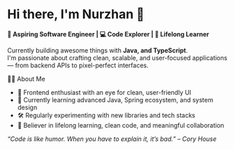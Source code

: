 # Hi there, I'm Nurzhan 👋

**🚀 Aspiring Software Engineer | 💻 Code Explorer | 🌱 Lifelong Learner** 

Currently building awesome things with **Java, and TypeScript**.  
I'm passionate about crafting clean, scalable, and user-focused applications — from backend APIs to pixel-perfect interfaces.

👨‍💻 About Me
- 🎨 Frontend enthusiast with an eye for clean, user-friendly UI
- 🌱 Currently learning advanced Java, Spring ecosystem, and system design
- 🛠️ Regularly experimenting with new libraries and tech stacks
- 🎯 Believer in lifelong learning, clean code, and meaningful collaboration


_“Code is like humor. When you have to explain it, it’s bad.” – Cory House_
